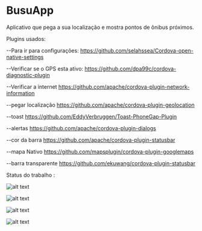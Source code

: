 # BusuApp

Aplicativo que pega a sua localização e mostra pontos de ônibus próximos.

Plugins usados:

--Para ir para configurações:
https://github.com/selahssea/Cordova-open-native-settings

--Verificar se o GPS esta ativo:
https://github.com/dpa99c/cordova-diagnostic-plugin

--Verificar a internet
https://github.com/apache/cordova-plugin-network-information

--pegar localização
https://github.com/apache/cordova-plugin-geolocation

--toast
https://github.com/EddyVerbruggen/Toast-PhoneGap-Plugin

--alertas
https://github.com/apache/cordova-plugin-dialogs

--cor da barra
https://github.com/apache/cordova-plugin-statusbar

--mapa Nativo
https://github.com/mapsplugin/cordova-plugin-googlemaps

--barra transparente
https://github.com/ekuwang/cordova-plugin-statusbar

Status do trabalho :

![alt text](https://scontent.fcaw2-1.fna.fbcdn.net/v/t34.0-12/22684953_1482346465182303_1359839730_n.png?oh=26c065c5ae778c8b95a3806f20207290&oe=59EC7E0C)

![alt text](https://scontent.fcaw2-1.fna.fbcdn.net/v/t34.0-12/22657381_1482346461848970_551528968_n.png?oh=28822f3b1ab877b03bac157b342b86a5&oe=59EB8E5A)

![alt text](https://scontent.fcaw2-1.fna.fbcdn.net/v/t34.0-12/22656673_1482347328515550_2142892323_n.png?oh=1b1764b16a44532f5cf0567d1ec23615&oe=59EB7192)

![alt text](https://scontent-gru2-2.xx.fbcdn.net/v/t34.0-12/22657324_1480767292006887_342472200_n.png?oh=30a762211b3786b008ff9fc69e54f11b&oe=59E98CAF)


